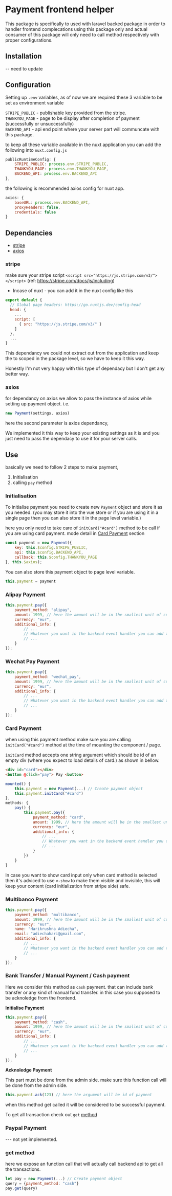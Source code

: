 # Payment frontend helper

This package is specifically to used with laravel backed package in order to handler frontend complecations using this package only and actual consumer of this package will only need to call method respectively with proper configurations.

## Installation

-- need to update

## Configuration

Setting up `.env` variables, as of now we are required these 3 variable to be set as environment variable

`STRIPE_PUBLIC` - publishable key provided from the stripe.   
`THANKYOU_PAGE` - page to be display after completion of payment (successfully or unsuccessfully)   
`BACKEND_API` - api end point where your server part will communcate with this package.

to keep all these variable available in the nuxt application you can add the following into `nuxt.config.js`

```js
publicRuntimeConfig: {
    STRIPE_PUBLIC: process.env.STRIPE_PUBLIC,
    THANKYOU_PAGE: process.env.THANKYOU_PAGE,
    BACKEND_API: process.env.BACKEND_API
},
```

the following is recommended axios config for nuxt app.

```js
axios: {
    baseURL: process.env.BACKEND_API,
    proxyHeaders: false,
    credentials: false
}
```


## Dependancies

- [stripe](#stripe)
- [axios](#axios)

### stripe
make sure your stripe script `<script src="https://js.stripe.com/v3/"></script>` (ref: https://stripe.com/docs/js/including)

* Incase of nuxt - you can add it in the nuxt config like this

```js
export default {
  // Global page headers: https://go.nuxtjs.dev/config-head
  head: {
    ...
    script: [
      { src: "https://js.stripe.com/v3/" }
    ]
  },
  ...
}
```

This dependancy we could not extract out from the application and keep the to scoped in the package level, so we have to keep it this way.

Honestly I'm not very happy with this type of dependacy but I don't get any better way.


### axios
for dependancy on axios we allow to pass the instance of axios while setting up payment object.
i.e.
```js
new Payment(settings, axios)
```

here the second parameter is axios dependancy, 

We implemented it this way to keep your existing settings as it is and you just need to pass the dependacy to use it for your server calls.


## Use

basically we need to follow 2 steps to make payment, 

1. Initialisation
2. calling `pay` method

### Initialisation

To initialise payment you need to create new `Payment` object and store it as you needed. (you may store it into the vue store or if you are using it in a single page then you can also store it in the page level variable.)

here you only need to take care of `initCard("#card")` method to be call if you are using card payment. mode detail in [Card Payment](#card-payment) section

```js
const payment = new Payment({
    key: this.$config.STRIPE_PUBLIC,
    api: this.$config.BACKEND_API,
    callback: this.$config.THANKYOU_PAGE
}, this.$axios);
```

You can also store this payment object to page level variable.
```js
this.payment = payment
```

### Alipay Payment

```js
this.payment.pay({
    payment_method: "alipay",
    amount: 1999, // here the amount will be in the smallest unit of currency.
    currency: "eur",
    additional_info: {
        // ...
        // Whatever you want in the backend event handler you can add them here
        // ...
    }
});
```

### Wechat Pay Payment

```js
this.payment.pay({
    payment_method: "wechat_pay",
    amount: 1999, // here the amount will be in the smallest unit of currency.
    currency: "eur",
    additional_info: {
        // ...
        // Whatever you want in the backend event handler you can add them here
        // ...
    }
});
```

### Card Payment

when using this payment method make sure you are calling `initCard("#card")` method at the time of mounting the component / page.   

`initCard` method accepts one string argument which should be id of an empty div (where you expect to load details of card.) as shown in bellow.

```html
<div id="card"></div>
<button @click="pay"> Pay <button>
```

```js
mounted() {
    this.payment = new Payment(...) // Create payment object
    this.payment.initCard("#card")
},
methods: {
    pay() {
        this.payment.pay({
            payment_method: "card",
            amount: 1999, // here the amount will be in the smallest unit of currency.
            currency: "eur",
            additional_info: {
                // ...
                // Whatever you want in the backend event handler you can add them here
                // ...
            }
        })
    }
}
```

In case you want to show card input only when card method is selected then it's adviced to use `v-show` to make them visible and invisible, this will keep your content (card initialization from stripe side) safe.


### Multibanco Payment

```js
this.payment.pay({
    payment_method: "multibanco",
    amount: 1999, // here the amount will be in the smallest unit of currency.
    currency: "eur",
    name: "Harikrushna Adiecha",
    email: "adiechahari@gmail.com",
    additional_info: {
        // ...
        // Whatever you want in the backend event handler you can add them here
        // ...
    }
});
```

### Bank Transfer / Manual Payment / Cash payment

Here we consider this method as `cash` payment. that can include bank transfer or any kind of manual fund transfer. in this case you supposed to be acknoledge from the frontend.

**Initialise Payment**

```js
this.payment.pay({
    payment_method: "cash",
    amount: 1999, // here the amount will be in the smallest unit of currency.
    currency: "eur",
    additional_info: {
        // ...
        // Whatever you want in the backend event handler you can add them here
        // ...
    }
});
```

**Acknoledge Payment**

This part must be done from the admin side. make sure this function call will be done from the admin side.

```js
this.payment.ack(123) // here the argument will be id of payment
```

when this method get called it will be considered to be successful payment.

To get all transaction check out `get` [method](#get_method)


### Paypal Payment

--- not yet implemented.


### get method

here we expose an function call that will actually call backend api to get all the transactions.

```js
let pay = new Payment(...) // Create payment object
query = {payment_method: "cash"}
pay.get(query)

```